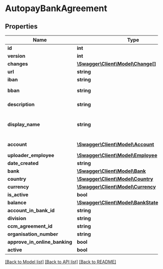 # AutopayBankAgreement

## Properties
Name | Type | Description | Notes
------------ | ------------- | ------------- | -------------
**id** | **int** |  | [optional] 
**version** | **int** |  | [optional] 
**changes** | [**\Swagger\Client\Model\Change[]**](Change.md) |  | [optional] 
**url** | **string** |  | [optional] 
**iban** | **string** | The IBAN property. | [optional] 
**bban** | **string** | The BBAN property. | [optional] 
**description** | **string** | The description property. | [optional] 
**display_name** | **string** | display name needed for LoadableDropdown component | [optional] 
**account** | [**\Swagger\Client\Model\Account**](Account.md) | The account for bank agreement. | [optional] 
**uploader_employee** | [**\Swagger\Client\Model\Employee**](Employee.md) |  | [optional] 
**date_created** | **string** |  | [optional] 
**bank** | [**\Swagger\Client\Model\Bank**](Bank.md) |  | [optional] 
**country** | [**\Swagger\Client\Model\Country**](Country.md) |  | [optional] 
**currency** | [**\Swagger\Client\Model\Currency**](Currency.md) |  | [optional] 
**is_active** | **bool** |  | [optional] 
**balance** | [**\Swagger\Client\Model\BankStatementBalance**](BankStatementBalance.md) |  | [optional] 
**account_in_bank_id** | **string** |  | [optional] 
**division** | **string** |  | [optional] 
**ccm_agreement_id** | **string** |  | [optional] 
**organisation_number** | **string** |  | [optional] 
**approve_in_online_banking** | **bool** |  | [optional] 
**active** | **bool** |  | [optional] 

[[Back to Model list]](../README.md#documentation-for-models) [[Back to API list]](../README.md#documentation-for-api-endpoints) [[Back to README]](../README.md)


